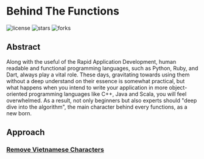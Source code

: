 # Behind The Functions

![license](https://img.shields.io/github/license/nitsvutt/behind-the-functions)
![stars](https://img.shields.io/github/stars/nitsvutt/behind-the-functions)
![forks](https://img.shields.io/github/forks/nitsvutt/behind-the-functions)

## Abstract

Along with the useful of the Rapid Application Development, human readable and functional programming languages, such as Python, Ruby, and Dart, always play a vital role. These days, gravitating towards using them without a deep understand on their essence is somewhat practical, but what happens when you intend to write your application in more object-oriented programming languages like C++, Java and Scala, you will feel overwhelmed. As a result, not only beginners but also experts should "deep dive into the algorithm", the main character behind every functions, as a new born.

## Approach

### <a href="https://github.com/nitsvutt/behind-the-functions/blob/main/remove-vietnamese-characters">Remove Vietnamese Characters</a>

